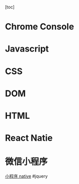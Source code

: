 [toc]

# Chrome Console
# Javascript
# CSS
# DOM
# HTML
# React Natie
# 微信小程序
[小程序 native](https://www.google.com.hk/search?q=%E5%B0%8F%E7%A8%8B%E5%BA%8F+native&ie=utf-8&oe=utf-8&gws_rd=cr,ssl)
#jquery